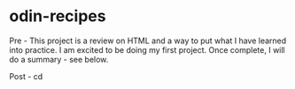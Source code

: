 # odin-recipes 
Pre - This project is a review on HTML and a way to put what I have learned into practice. I am excited to be doing my first project. Once complete, I will do a summary - see below.

Post - cd